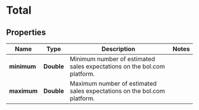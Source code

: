 # Total

## Properties

 Name        | Type       | Description                                                             | Notes 
-------------|------------|-------------------------------------------------------------------------|-------
 **minimum** | **Double** | Minimum number of estimated sales expectations on the bol.com platform. |
 **maximum** | **Double** | Maximum number of estimated sales expectations on the bol.com platform. | 



